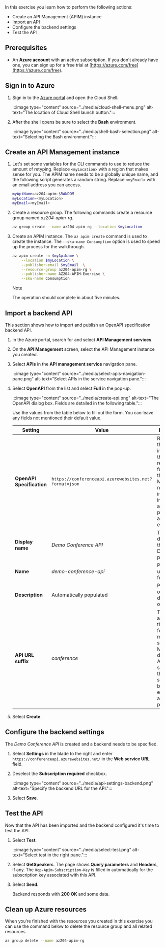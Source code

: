 
In this exercise you learn how to perform the following actions:

* Create an API Management (APIM) instance
* Import an API
* Configure the backend settings
* Test the API

## Prerequisites

* An **Azure account** with an active subscription. If you don't already have one, you can sign up for a free trial at [https://azure.com/free](https://azure.com/free).

## Sign in to Azure

1. Sign in to the [Azure portal](https://portal.azure.com) and open the Cloud Shell.

    :::image type="content" source="../media/cloud-shell-menu.png" alt-text="The location of Cloud Shell launch button.":::

1. After the shell opens be sure to select the **Bash** environment.

    :::image type="content" source="../media/shell-bash-selection.png" alt-text="Selecting the Bash environment.":::

## Create an API Management instance

1. Let's set some variables for the CLI commands to use to reduce the amount of retyping. Replace `<myLocation>` with a region that makes sense for you. The APIM name needs to be a globally unique name, and the following script generates a random string. Replace `<myEmail>` with an email address you can access.

    ```bash
    myApiName=az204-apim-$RANDOM
    myLocation=<myLocation>
    myEmail=<myEmail>
    ```

 1. Create a resource group. The following commands create a resource group named *az204-apim-rg*.

    ```bash
    az group create --name az204-apim-rg --location $myLocation
    ```

1. Create an APIM instance. The `az apim create` command is used to create the instance. The `--sku-name Consumption` option is used to speed up the process for the walkthrough. 

    ```bash
    az apim create -n $myApiName \
        --location $myLocation \
        --publisher-email $myEmail  \
        --resource-group az204-apim-rg \
        --publisher-name AZ204-APIM-Exercise \
        --sku-name Consumption 
    ```
    > [!NOTE]
    > The operation should complete in about five minutes. 

## Import a backend API

This section shows how to import and publish an OpenAPI specification backend API.

1. In the Azure portal, search for and select **API Management services**.

1. On the **API Management** screen, select the API Management instance you created.

1. Select **APIs** in the **API management service** navigation pane.

    :::image type="content" source="../media/select-apis-navigation-pane.png" alt-text="Select APIs in the service navigation pane.":::

1. Select **OpenAPI** from the list and select **Full** in the pop-up.

    :::image type="content" source="../media/create-api.png" alt-text="The OpenAPI dialog box. Fields are detailed in the following table.":::

    Use the values from the table below to fill out the form. You can leave any fields not mentioned their default value.

    | Setting | Value | Description |
    |--|--|--|
    | **OpenAPI Specification** | `https://conferenceapi.azurewebsites.net?format=json` | References the service implementing the API, requests are forwarded to this address. Most of the necessary information in the form is automatically populated after you enter this. |
    | **Display name** | *Demo Conference API* | This name is displayed in the Developer portal. |
    | **Name** | *demo-conference-api* | Provides a unique name for the API. |
    | **Description** | Automatically populated | Provide an optional description of the API. |
    | **API URL suffix** | *conference* | The suffix is appended to the base URL for the API management service. API Management distinguishes APIs by their suffix and therefore the suffix must be unique for every API for a given publisher. |
    

1. Select **Create**.

## Configure the backend settings

The *Demo Conference API* is created and a backend needs to be specified. 

1. Select **Settings** in the blade to the right and enter `https://conferenceapi.azurewebsites.net/` in the **Web service URL** field.

1. Deselect the **Subscription required** checkbox.

    :::image type="content" source="../media/api-settings-backend.png" alt-text="Specify the backend URL for the API.":::

1. Select **Save**.

## Test the API

Now that the API has been imported and the backend configured it's time to test the API.

1. Select **Test**.

    :::image type="content" source="../media/select-test.png" alt-text="Select test in the right pane.":::

1. Select **GetSpeakers**. The page shows **Query parameters** and **Headers**, if any. The `Ocp-Apim-Subscription-Key` is filled in automatically for the subscription key associated with this API.

1. Select **Send**.

    Backend responds with **200 OK** and some data.

## Clean up Azure resources

When you're finished with the resources you created in this exercise you can use the command below to delete the resource group and all related resources.

```bash
az group delete --name az204-apim-rg
```
